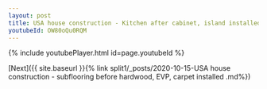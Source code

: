 ```yaml
---
layout: post
title: USA house construction - Kitchen after cabinet, island installed whatsapp status
youtubeId: OW80oQu0RQM
---
```


{% include youtubePlayer.html id=page.youtubeId %}

[Next]({{ site.baseurl }}{% link split1/_posts/2020-10-15-USA house construction - subflooring before hardwood, EVP, carpet installed .md%})
